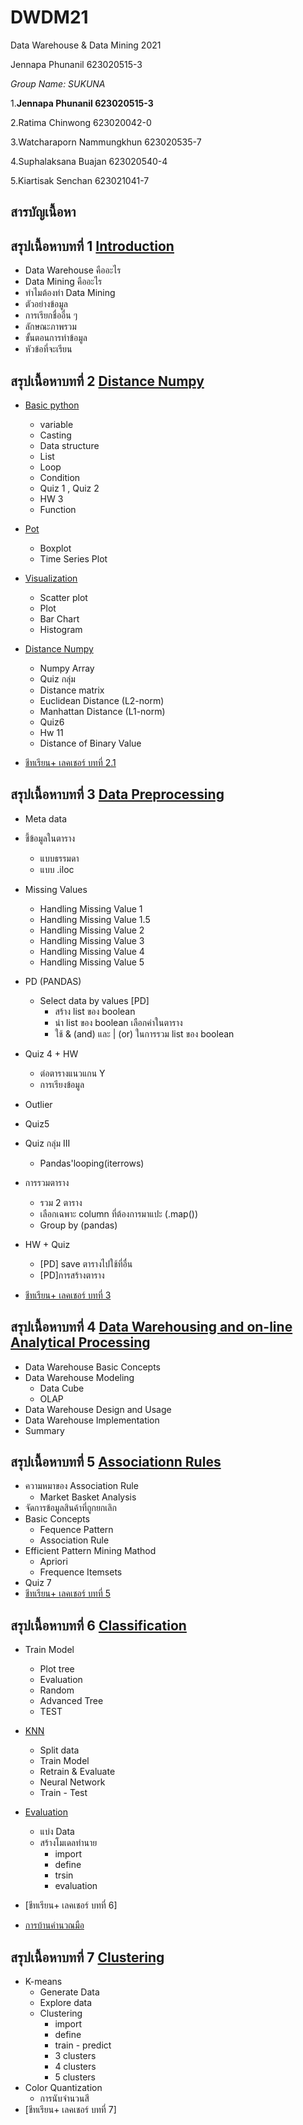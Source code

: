 # DWDM21
Data Warehouse &amp; Data Mining 2021

Jennapa Phunanil 623020515-3

*Group Name: SUKUNA*

1.**Jennapa Phunanil 623020515-3**

2.Ratima Chinwong 623020042-0

3.Watcharaporn Nammungkhun 623020535-7

4.Suphalaksana Buajan 623020540-4

5.Kiartisak Senchan 623021041-7


## **สารบัญเนื้อหา**

## สรุปเนื้อหาบทที่ 1 [Introduction](https://github.com/Jennapa-colab/DWDM21/blob/main/Chapter_1.ipynb)

  * Data Warehouse คืออะไร
  * Data Mining คืออะไร 
  * ทำไมต้องทำ Data Mining
  * ตัวอย่างข้อมูล
  * การเรียกชื่ออื่น ๆ 
  * ลักษณะภาพรวม
  * ขั้นตอนการทำข้อมูล
  * หัวข้อที่จะเรียน
  
## สรุปเนื้อหาบทที่ 2 [Distance Numpy](https://github.com/Jennapa-colab/DWDM21/blob/main/Chapter_2.ipynb)

* [Basic python](https://github.com/Jennapa-colab/DWDM21/blob/main/data101_(chapter2).ipynb)
     * variable 
     * Casting
     * Data structure
     * List
     * Loop
     * Condition
     * Quiz 1 , Quiz 2
     * HW 3
     * Function

    
* [Pot](https://github.com/Jennapa-colab/DWDM21/blob/main/Data102(Chapter2).ipynb)    
     * Boxplot
     * Time Series Plot
     
 * [Visualization](https://github.com/Jennapa-colab/DWDM21/blob/main/Data_Visualization_.ipynb)

     * Scatter plot
     * Plot
     * Bar Chart 
     * Histogram
     
 * [Distance Numpy](https://github.com/Jennapa-colab/DWDM21/blob/main/Distance_Numpy.ipynb)
 
     * Numpy Array
     * Quiz กลุ่ม
     * Distance matrix
     * Euclidean Distance (L2-norm)
     * Manhattan Distance (L1-norm)
     * Quiz6
     * Hw 11
     * Distance of Binary Value
     
* [ชีทเรียน+ เลคเชอร์ บทที่ 2.1](https://github.com/Jennapa-colab/DWDM21/blob/main/Chapter_2_Binary%20Attributes.pdf)

## สรุปเนื้อหาบทที่ 3 [Data Preprocessing](https://github.com/Jennapa-colab/DWDM21/blob/main/Data_Preprocessing(chapter_3).ipynb)

   * Meta data
   * ชี้ข้อมูลในตาราง
     * แบบธรรมดา
     * แบบ .iloc
   * Missing Values
     * Handling Missing Value 1
     * Handling Missing Value 1.5 
     * Handling Missing Value 2 
     * Handling Missing Value 3 
     * Handling Missing Value 4 
     * Handling Missing Value 5 
   * PD (PANDAS)  
     * Select data by values [PD]
       * สร้าง list ของ boolean
       * นำ list ของ boolean เลือกค่าในตาราง
       * ใช้ & (and) และ | (or) ในการรวม list ของ boolean
   * Quiz 4 + HW
     * ต่อตารางแนวแกน Y 
     * การเรียงข้อมูล 
   * Outlier
   * Quiz5
   * Quiz กลุ่ม III
     * Pandas'looping(iterrows)
   * การรวมตาราง 
     * รวม 2 ตาราง
     * เลือกเฉพาะ column ที่ต้องการมาแปะ (.map())
     * Group by (pandas)
   * HW + Quiz
     * [PD] save ตารางไปใช้ที่อื่น
     * [PD]การสร้างตาราง
     
     
   * [ชีทเรียน+ เลคเชอร์ บทที่ 3](https://github.com/Jennapa-colab/DWDM21/blob/main/Chapter_3_Preprocessing.pdf) 
   
## สรุปเนื้อหาบทที่ 4 [Data Warehousing and on-line Analytical Processing](https://github.com/Jennapa-colab/DWDM21/blob/main/%20Chapter4_OLAP.pdf)

   * Data Warehouse Basic Concepts
   * Data Warehouse Modeling
     * Data Cube
     * OLAP
   * Data Warehouse Design and Usage
   * Data Warehouse Implementation
   * Summary

## สรุปเนื้อหาบทที่ 5 [Associationn Rules](https://github.com/Jennapa-colab/DWDM21/blob/main/Chapter6_Associationn_Rules_.ipynb)

   * ความหมาของ Association Rule
     * Market Basket Analysis
   * จัดการข้อมูลสินค้าที่ถูกยกเลิก
   * Basic Concepts
     * Fequence Pattern
     * Association Rule
   * Efficient Pattern Mining Mathod
     * Apriori
     * Frequence Itemsets
   * Quiz 7
   * [ชีทเรียน+ เลคเชอร์ บทที่ 5](https://github.com/Jennapa-colab/DWDM21/blob/main/Chapter_6.pdf)
   
## สรุปเนื้อหาบทที่ 6 [Classification](https://github.com/Jennapa-colab/DWDM21/blob/main/Chapter7_Classification_(Decision_Tree).ipynb)

   * Train Model
     * Plot tree
     * Evaluation
     * Random
     * Advanced Tree
     * TEST
     
   * [KNN](https://github.com/Jennapa-colab/DWDM21/blob/main/Chapter_7_Classification_(KNN_NN).ipynb)
     * Split data
     * Train Model
     * Retrain & Evaluate
     * Neural Network
     * Train - Test  
     
   * [Evaluation](https://github.com/Jennapa-colab/DWDM21/blob/main/Chap7_Classification_(Evaluation).ipynb)
   
     * แบ่ง Data
     * สร้างโมเดลทำนาย
       * import
       * define
       * trsin
       * evaluation
       
   * [ชีทเรียน+ เลคเชอร์ บทที่ 6]
   * [การบ้านคำนวณมือ](https://github.com/Jennapa-colab/DWDM21/blob/main/Chapter_8.pdf)
    
 ## สรุปเนื้อหาบทที่ 7 [Clustering](https://github.com/Jennapa-colab/DWDM21/blob/main/Chapter8_Clustering.ipynb)
   * K-means
     * Generate Data
     * Explore data
     * Clustering
       * import
       * define
       * train - predict
       * 3 clusters
       * 4 clusters
       * 5 clusters
   * Color Quantization
     * การนับจำนวนสี   
   * [ชีทเรียน+ เลคเชอร์ บทที่ 7]
  
 



